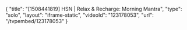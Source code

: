 {
    "title": "[1508441819] HSN | Relax & Recharge: Morning Mantra",
    "type": "solo",
    "layout": "iframe-static",
    "videoId": "123178053",
    "url": "\/tvpembed\/123178053"
}